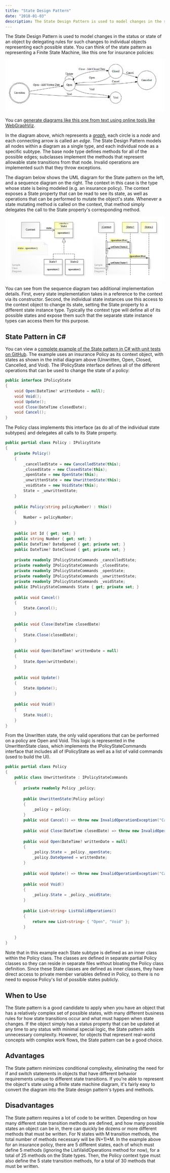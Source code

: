 ```yaml
---
title: "State Design Pattern"
date: "2018-01-03"
description: The State Design Pattern is used to model changes in the status or state of an object by delegating rules for such changes to individual objects representing each possible state.
---
```


The State Design Pattern is used to model changes in the status or state of an object by delegating rules for such changes to individual objects representing each possible state. You can think of the state pattern as representing a Finite State Machine, like this one for insurance policies:

![Policy States](images/PolicyStates.jpg)

You can [generate diagrams like this one from text using online tools like WebGraphViz](https://ardalis.com/simple-flowcharts-and-state-diagrams-with-webgraphviz).

In the diagram above, which represents a [_graph_](https://en.wikipedia.org/wiki/Graph_(discrete_mathematics)), each circle is a _node_ and each connecting arrow is called an _edge_. The State Design Pattern models all nodes within a diagram as a single type, and each individual node as a specific subtype. The base node type defines methods for all of the possible edges; subclasses implement the methods that represent allowable state transitions from that node. Invalid operations are implemented such that they throw exceptions.

The diagram below shows the UML diagram for the State pattern on the left, and a sequence diagram on the right. The context in this case is the type whose state is being modeled (e.g. an insurance policy). The context exposes a State property that can be read to see its state, as well as operations that can be performed to mutate the object's state. Whenever a state mutating method is called on the context, that method simply delegates the call to the State property's corresponding method.

![State UML and Sequence Diagrams](images/W3sDesign_State_Design_Pattern_UML.jpg "Source: https://en.wikipedia.org/wiki/State_pattern#/media/File:W3sDesign_State_Design_Pattern_UML.jpg")

You can see from the sequence diagram two additional implementation details. First, every state implementation takes in a reference to the context via its constructor. Second, the individual state instances use this access to the context object to change its state, setting the State property to a different state instance type. Typically the context type will define all of its possible states and expose them such that the separate state instance types can access them for this purpose.

## State Pattern in C#

You can view a [complete example of the State pattern in C# with unit tests on GitHub](https://github.com/ardalis/StatePattern). The example uses an insurance Policy as its context object, with states as shown in the initial diagram above (Unwritten, Open, Closed, Cancelled, and Void). The IPolicyState interface defines all of the different operations that can be used to change the state of a policy:

```csharp
public interface IPolicyState
{
    void Open(DateTime? writtenDate = null);
    void Void();
    void Update();
    void Close(DateTime closedDate);
    void Cancel();
}
```

The Policy class implements this interface (as do all of the individual state subtypes) and delegates all calls to its State property.

```csharp
public partial class Policy : IPolicyState
{
    private Policy()
    {
        _cancelledState = new CancelledState(this);
        _closedState = new ClosedState(this);
        _openState = new OpenState(this);
        _unwrittenState = new UnwrittenState(this);
        _voidState = new VoidState(this);
        State = _unwrittenState;
    }

    public Policy(string policyNumber) : this()
    {
        Number = policyNumber;
    }

    public int Id { get; set; }
    public string Number { get; set; }
    public DateTime? DateOpened { get; private set; }
    public DateTime? DateClosed { get; private set; }

    private readonly IPolicyStateCommands _cancelledState;
    private readonly IPolicyStateCommands _closedState;
    private readonly IPolicyStateCommands _openState;
    private readonly IPolicyStateCommands _unwrittenState;
    private readonly IPolicyStateCommands _voidState;
    public IPolicyStateCommands State { get; private set; }

    public void Cancel()
    {
        State.Cancel();
    }

    public void Close(DateTime closedDate)
    {
        State.Close(closedDate);
    }

    public void Open(DateTime? writtenDate = null)
    {
        State.Open(writtenDate);
    }

    public void Update()
    {
        State.Update();
    }

    public void Void()
    {
        State.Void();
    }
}
```

From the Unwritten state, the only valid operations that can be performed on a policy are Open and Void. This logic is represented in the UnwrittenState class, which implements the IPolicyStateCommands interface that includes all of IPolicyState as well as a list of valid commands (used to build the UI).

```csharp
public partial class Policy
{
    public class UnwrittenState : IPolicyStateCommands
    {
        private readonly Policy _policy;

        public UnwrittenState(Policy policy)
        {
            _policy = policy;
        }
        public void Cancel() => throw new InvalidOperationException("Cannot cancel a policy before it's been Opened.");

        public void Close(DateTime closedDate) => throw new InvalidOperationException("Cannot close a policy before it's been Opened.");

        public void Open(DateTime? writtenDate = null)
        {
            _policy.State = _policy._openState;
            _policy.DateOpened = writtenDate;
        }

        public void Update() => throw new InvalidOperationException("Cannot update a policy before it's been Opened.");

        public void Void()
        {
            _policy.State = _policy._voidState;
        }

        public List<string> ListValidOperations()
        {
            return new List<string> { "Open", "Void" };
        }

    }
}
```

Note that in this example each State subtype is defined as an inner class within the Policy class. The classes are defined in separate partial Policy classes so they can reside in separate files without bloating the Policy class definition. Since these State classes are defined as inner classes, they have direct access to private member variables defined in Policy, so there is no need to expose Policy's list of possible states publicly.

## When to Use

The State pattern is a good candidate to apply when you have an object that has a relatively complex set of possible states, with many different business rules for how state transitions occur and what must happen when state changes. If the object simply has a status property that can be updated at any time to any status with minimal special logic, the State pattern adds unnecessary complexity. However, for objects that represent real-world concepts with complex work flows, the State pattern can be a good choice.

## Advantages

The State pattern minimizes conditional complexity, eliminating the need for if and switch statements in objects that have different behavior requirements unique to different state transitions. If you're able to represent the object's state using a finite state machine diagram, it's fairly easy to convert the diagram into the State design pattern's types and methods.

## Disadvantages

The State pattern requires a lot of code to be written. Depending on how many different state transition methods are defined, and how many possible states an object can be in, there can quickly be dozens or more different methods that must be written. For N states with M transition methods, the total number of methods necessary will be (N+1)\*M. In the example above for an insurance policy, there are 5 different states, each of which must define 5 methods (ignoring the ListValidOperations method for now), for a total of 25 methods on the State types. Then, the Policy context type must also define the 5 state transition methods, for a total of 30 methods that must be written.
